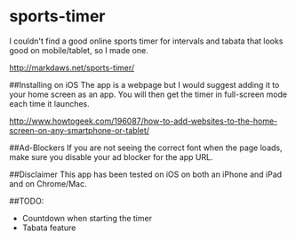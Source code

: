 # sports-timer
I couldn't find a good online sports timer for intervals and tabata that looks good on mobile/tablet, so I made one.

http://markdaws.net/sports-timer/

##Installing on iOS
The app is a webpage but I would suggest adding it to your home screen as an app.  You will then get the timer in full-screen mode each time it launches.

http://www.howtogeek.com/196087/how-to-add-websites-to-the-home-screen-on-any-smartphone-or-tablet/

##Ad-Blockers
If you are not seeing the correct font when the page loads, make sure you disable your ad blocker for the app URL.

##Disclaimer
This app has been tested on iOS on both an iPhone and iPad and on Chrome/Mac.

##TODO:
 - Countdown when starting the timer
 - Tabata feature
